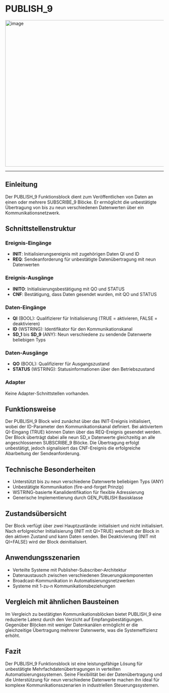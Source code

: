 # PUBLISH_9

<img width="1180" height="464" alt="image" src="https://github.com/user-attachments/assets/c5b7e507-1bcf-405c-b068-72840502bb8f" />

* * * * * * * * * *

## Einleitung
Der PUBLISH_9 Funktionsblock dient zum Veröffentlichen von Daten an einen oder mehrere SUBSCRIBE_9 Blöcke. Er ermöglicht die unbestätigte Übertragung von bis zu neun verschiedenen Datenwerten über ein Kommunikationsnetzwerk.

## Schnittstellenstruktur

### **Ereignis-Eingänge**
- **INIT**: Initialisierungsereignis mit zugehörigen Daten QI und ID
- **REQ**: Sendeanforderung für unbestätigte Datenübertragung mit neun Datenwerten

### **Ereignis-Ausgänge**
- **INITO**: Initialisierungsbestätigung mit QO und STATUS
- **CNF**: Bestätigung, dass Daten gesendet wurden, mit QO und STATUS

### **Daten-Eingänge**
- **QI** (BOOL): Qualifizierer für Initialisierung (TRUE = aktivieren, FALSE = deaktivieren)
- **ID** (WSTRING): Identifikator für den Kommunikationskanal
- **SD_1** bis **SD_9** (ANY): Neun verschiedene zu sendende Datenwerte beliebigen Typs

### **Daten-Ausgänge**
- **QO** (BOOL): Qualifizierer für Ausgangszustand
- **STATUS** (WSTRING): Statusinformationen über den Betriebszustand

### **Adapter**
Keine Adapter-Schnittstellen vorhanden.

## Funktionsweise
Der PUBLISH_9 Block wird zunächst über das INIT-Ereignis initialisiert, wobei der ID-Parameter den Kommunikationskanal definiert. Bei aktiviertem QI-Eingang (TRUE) können Daten über das REQ-Ereignis gesendet werden. Der Block überträgt dabei alle neun SD_x Datenwerte gleichzeitig an alle angeschlossenen SUBSCRIBE_9 Blöcke. Die Übertragung erfolgt unbestätigt, jedoch signalisiert das CNF-Ereignis die erfolgreiche Abarbeitung der Sendeanforderung.

## Technische Besonderheiten
- Unterstützt bis zu neun verschiedene Datenwerte beliebigen Typs (ANY)
- Unbestätigte Kommunikation (fire-and-forget Prinzip)
- WSTRING-basierte Kanalidentifikation für flexible Adressierung
- Generische Implementierung durch GEN_PUBLISH Basisklasse

## Zustandsübersicht
Der Block verfügt über zwei Hauptzustände: initialisiert und nicht initialisiert. Nach erfolgreicher Initialisierung (INIT mit QI=TRUE) wechselt der Block in den aktiven Zustand und kann Daten senden. Bei Deaktivierung (INIT mit QI=FALSE) wird der Block deinitialisiert.

## Anwendungsszenarien
- Verteilte Systeme mit Publisher-Subscriber-Architektur
- Datenaustausch zwischen verschiedenen Steuerungskomponenten
- Broadcast-Kommunikation in Automatisierungsnetzwerken
- Systeme mit 1-zu-n Kommunikationsbeziehungen

## Vergleich mit ähnlichen Bausteinen
Im Vergleich zu bestätigten Kommunikationsblöcken bietet PUBLISH_9 eine reduzierte Latenz durch den Verzicht auf Empfangsbestätigungen. Gegenüber Blöcken mit weniger Datenkanälen ermöglicht er die gleichzeitige Übertragung mehrerer Datenwerte, was die Systemeffizienz erhöht.

## Fazit
Der PUBLISH_9 Funktionsblock ist eine leistungsfähige Lösung für unbestätigte Mehrfachdatenübertragungen in verteilten Automatisierungssystemen. Seine Flexibilität bei der Datenübertragung und die Unterstützung für neun verschiedene Datenwerte machen ihn ideal für komplexe Kommunikationsszenarien in industriellen Steuerungssystemen.
